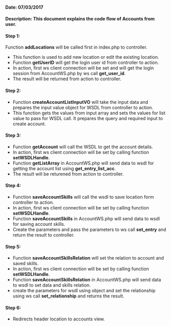 #### Date: 07/03/2017

#### Description: This document explains the code flow of Accounts from user.

#### Step 1:

Function **addLocations** will be called first in index.php to controller.

- This function is used to add new location or edit the existing location.
- Function **getUserID** will get the login user id from controller to action. 
- In action, first ws client connection will be set and will get the login session from AccountWS.php by ws call **get_user_id**.
- The result will be returned from action to controller.

#### Step 2:

- Function **createAccountListInputVO** will take the input data and prepares the input value object for WSDL from controller to action.
- This function gets the values from input array and sets the values for list value to pass for WSDL call. It prepares the query and required input to create account.

#### Step 3:

- Function **getAccount** will call the WSDL to get the account details.
- In action, first ws client connection will be set by calling function **setWSDLHandle**.
- Function **getListArray** in AccountWS.php will send data to wsdl for getting the account list using **get_entry_list_acc**.
- The result will be returened from action to controller.

#### Step 4:

- Function **saveAccountSkills** will call the wsdl to save location form controller to action.
- In action, first ws client connection will be set by calling function **setWSDLHandle**.
- Function **saveAccountSkills** in AccountWS.php will send data to wsdl for saving account skills.
- Create the parameters and pass the parameters to ws call **set_entry** and return the result to controller.

#### Step 5:

- Function **saveAccountSkillsRelation** will set the relation to account and saved skills.
- In action, first ws client connection will be set by calling function **setWSDLHandle**.
- Function **saveAccountSkillsRelation** in AccountWS.php will send data to wsdl to set data and skills relation.
- create the parameters for wsdl using object and set the relationship using ws call **set_relationship** and returns the result.

#### Step 6:

- Redirects header location to accounts view.

